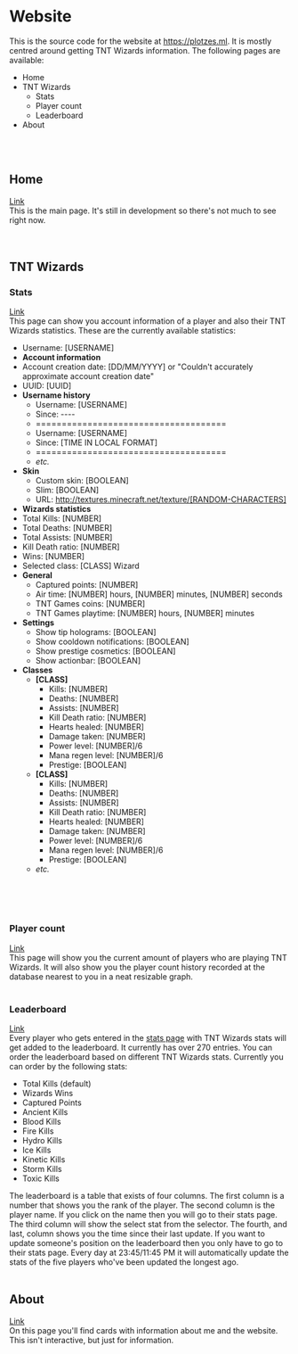 # Website
 This is the source code for the website at https://plotzes.ml. It is mostly centred around getting TNT Wizards information. The following pages are available:
 - Home
 - TNT Wizards
	 - Stats
	 - Player count
	 - Leaderboard
 - About
<br />
<br />

## Home
 [Link](https://plotzes.ml)  
 This is the main page. It's still in development so there's not much to see right now.
<br />
<br />
<br />

## TNT Wizards
 ### Stats
 [Link](https://plotzes.ml/stats)  
 This page can show you account information of a player and also their TNT Wizards statistics. These are the currently available statistics:
 - Username: [USERNAME]
 - **Account information**
  - Account creation date: [DD/MM/YYYY] or "Couldn't accurately approximate account creation date"
  - UUID: [UUID]
  - **Username history**
    - Username: [USERNAME]
    - Since: ----
    - =====================================
    - Username: [USERNAME]
    - Since: [TIME IN LOCAL FORMAT]
    - =====================================
    - *etc.*
  - **Skin**
    - Custom skin: [BOOLEAN]
    - Slim: [BOOLEAN]
    - URL: http://textures.minecraft.net/texture/[RANDOM-CHARACTERS]
 - **Wizards statistics**
  - Total Kills: [NUMBER]
  - Total Deaths: [NUMBER]
  - Total Assists: [NUMBER]
  - Kill Death ratio: [NUMBER]
  - Wins: [NUMBER]
  - Selected class: [CLASS] Wizard
  - **General**
    - Captured points: [NUMBER]
    - Air time: [NUMBER] hours, [NUMBER] minutes, [NUMBER] seconds
    - TNT Games coins: [NUMBER]
    - TNT Games playtime: [NUMBER] hours, [NUMBER] minutes
  - **Settings**
    - Show tip holograms: [BOOLEAN]
    - Show cooldown notifications: [BOOLEAN]
    - Show prestige cosmetics: [BOOLEAN]
    - Show actionbar: [BOOLEAN]
  - **Classes**
    - **[CLASS]**
      - Kills: [NUMBER]
      - Deaths: [NUMBER]
      - Assists: [NUMBER]
      - Kill Death ratio: [NUMBER]
      - Hearts healed: [NUMBER]
      - Damage taken: [NUMBER]
      - Power level: [NUMBER]/6
      - Mana regen level: [NUMBER]/6
      - Prestige: [BOOLEAN]
    - **[CLASS]**
      - Kills: [NUMBER]
      - Deaths: [NUMBER]
      - Assists: [NUMBER]
      - Kill Death ratio: [NUMBER]
      - Hearts healed: [NUMBER]
      - Damage taken: [NUMBER]
      - Power level: [NUMBER]/6
      - Mana regen level: [NUMBER]/6
      - Prestige: [BOOLEAN]
    - *etc.*
<br />
<br />
<br />

 ### Player count
 [Link](https://plotzes.ml/wizcount)  
 This page will show you the current amount of players who are playing TNT Wizards. It will also show you the player count history recorded at the database nearest to you in a neat resizable graph.
<br />
<br />

 ### Leaderboard
 [Link](https://plotzes.ml/leaderboard)  
 Every player who gets entered in the [stats page](https://plotzes.ml/stats) with TNT Wizards stats will get added to the leaderboard. It currently has over 270 entries. You can order the leaderboard based on different TNT Wizards stats. Currently you can order by the following stats:
  - Total Kills (default)
  - Wizards Wins
  - Captured Points
  - Ancient Kills
  - Blood Kills
  - Fire Kills
  - Hydro Kills
  - Ice Kills
  - Kinetic Kills
  - Storm Kills
  - Toxic Kills

 The leaderboard is a table that exists of four columns. The first column is a number that shows you the rank of the player. The second column is the player name. If you click on the name then you will go to their stats page. The third column will show the select stat from the selector. The fourth, and last, column shows you the time since their last update. If you want to update someone's position on the leaderboard then you only have to go to their stats page. Every day at 23:45/11:45 PM it will automatically update the stats of the five players who've been updated the longest ago.
<br />
<br />

## About
  [Link](https://plotzes.ml/about)  
  On this page you'll find cards with information about me and the website. This isn't interactive, but just for information.
